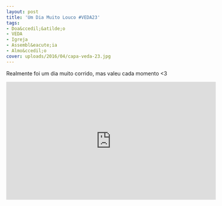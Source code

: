 ```yaml
---
layout: post
title: 'Um Dia Muito Louco #VEDA23'
tags:
- Doa&ccedil;&atilde;o
- VEDA
- Igreja
- Assembl&eacute;ia
- Almo&ccedil;o
cover: uploads/2016/04/capa-veda-23.jpg
---
```


Realmente foi um dia muito corrido, mas valeu cada momento <3

<iframe width="560" height="315" src="https://www.youtube.com/embed/zK6rkyOQGH0" frameborder="0" allowfullscreen></iframe>
